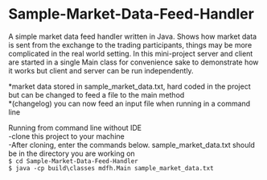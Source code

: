 # Sample-Market-Data-Feed-Handler

A simple market data feed handler written in Java. Shows how market data is sent from the exchange to the trading participants, things may be more complicated in the real world setting. In this mini-project server and client are started in a single Main class for convenience sake to demonstrate how it works but client and server can be run independently.

*market data stored in sample_market_data.txt, hard coded in the project but can be changed to feed a file to the main method\
*(changelog) you can now feed an input file when running in a command line

Running from command line without IDE\
-clone this project to your machine\
-After cloning, enter the commands below. sample_market_data.txt should be in the directory you are working on \
```$ cd Sample-Market-Data-Feed-Handler```\
```$ java -cp build\classes mdfh.Main sample_market_data.txt```

